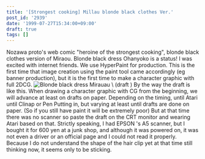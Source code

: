 ```yaml
---
title: '[Strongest cooking] Millau blonde black clothes Ver.'
post_id: '2939'
date: '1999-07-27T15:34:00+09:00'
draft: true
tags: []
---
```


Nozawa proto's web comic "heroine of the strongest cooking", blonde black clothes version of Miraou. Blonde black dress Ohanyoko is a status! I was excited with internet friends. We use HyperPaint for production. This is the first time that image creation using the paint tool came accordingly (eg banner production), but it is the first time to make a character graphic with full 2DCG. ![Blonde black dress Mirauau \ (draft \)](https://danmaq.com/wp-content/uploads/2015/05/42a2eeb26ebee778b4b18cb4ed7cce8a-443x1024.jpg) By the way the draft is like this. When drawing a character graphic with CG from the beginning, we will advance at least on drafts on paper. Depending on the timing, until Atari until Clinap or Pen Putting in, but varying at least until drafts are done on paper. (So ​​if you still have paint it will be extremely poor) But at that time there was no scanner so paste the draft on the CRT monitor and wearing Atari based on that. Strictly speaking, I had EPSON 's A5 scanner, but I bought it for 600 yen at a junk shop, and although it was powered on, it was not even a driver or an official page and I could not read it properly. Because I do not understand the shape of the hair clip yet at that time still thinking now, it seems only to be sticking.
